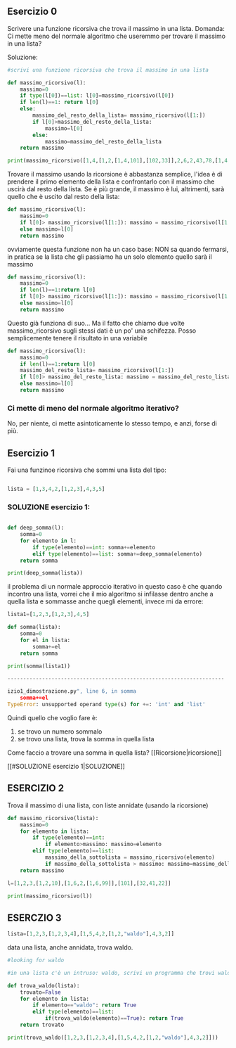## Esercizio 0

Scrivere una funzione ricorsiva che trova il massimo in una lista.
Domanda: Ci mette meno del normale algoritmo che useremmo per trovare il massimo in una lista?

Soluzione:
```python
#scrivi una funzione ricorsiva che trova il massimo in una lista

def massimo_ricorsivo(l):
	massimo=0
	if type(l[0])==list: l[0]=massimo_ricorsivo(l[0])
	if len(l)==1: return l[0]
	else:
		massimo_del_resto_della_lista= massimo_ricorsivo(l[1:])
		if l[0]>massimo_del_resto_della_lista:
			massimo=l[0]
		else:
			massimo=massimo_del_resto_della_lista
	return massimo

print(massimo_ricorsivo([1,4,[1,2,[1,4,101],[102,33]],2,6,2,43,78,[1,4,5,99],2,5,4,2]))

```

Trovare il massimo usando la ricorsione è abbastanza semplice, l'idea è di prendere il primo elemento della lista e confrontarlo con il massimo che uscirà dal resto della lista.
Se è più grande, il massimo è lui, altrimenti, sarà quello che è uscito dal resto della lista:

```python
def massimo_ricorsivo(l):
	massimo=0
	if l[0]> massimo_ricorsivo(l[1:]): massimo = massimo_ricorsivo(l[1:])
	else massimo=l[0]
	return massimo
```
ovviamente questa funzione non ha un caso base: NON sa quando fermarsi, in pratica se la lista che gli passiamo ha un solo elemento quello sarà il massimo


```python
def massimo_ricorsivo(l):
	massimo=0
	if len(l)==1:return l[0]
	if l[0]> massimo_ricorsivo(l[1:]): massimo = massimo_ricorsivo(l[1:])
	else massimo=l[0]
	return massimo
```

Questo già funziona di suo... Ma il fatto che chiamo due volte massimo_ricorsivo sugli stessi dati è un po' una schifezza. Posso semplicemente tenere il risultato in una variabile

```python
def massimo_ricorsivo(l):
	massimo=0
	if len(l)==1:return l[0]
	massimo_del_resto_lista= massimo_ricorsivo(l[1:])
	if l[0]> massimo_del_resto_lista: massimo = massimo_del_resto_lista:
	else massimo=l[0]
	return massimo
```

### Ci mette di meno del normale algoritmo iterativo?

No, per niente, ci mette asintoticamente lo stesso tempo, e anzi, forse di più.


## Esercizio 1


Fai una funzinoe ricorsiva che sommi una lista del tipo:

```python

lista = [1,3,4,2,[1,2,3],4,3,5]

```

###  SOLUZIONE esercizio 1:
```python

def deep_somma(l):
	somma=0
	for elemento in l:
		if type(elemento)==int: somma+=elemento
		elif type(elemento)==list: somma+=deep_somma(elemento)
	return somma

print(deep_somma(lista))
```

il problema di un normale approccio iterativo in questo caso è che quando incontro una lista, vorrei che il mio algoritmo si infilasse dentro anche a quella lista e sommasse anche quegli elementi, invece mi da errore:

```python
lista1=[1,2,3,[1,2,3],4,5]

def somma(lista):
    somma=0
    for el in lista:
        somma+=el
    return somma

print(somma(lista1))

---------------------------------------------------------------------

izio1_dimostrazione.py", line 6, in somma
    somma+=el
TypeError: unsupported operand type(s) for +=: 'int' and 'list'
```

Quindi quello che voglio fare è:
1. se trovo un numero sommalo
2. se trovo una lista, trova la somma in quella lista

Come faccio a trovare una somma in quella lista? [[Ricorsione|ricorsione]]

[[#SOLUZIONE esercizio 1|SOLUZIONE]]

## ESERCIZIO 2

Trova il massimo di una lista, con liste annidate (usando la ricorsione)

```python
def massimo_ricorsivo(lista):
	massimo=0
	for elemento in lista:
		if type(elemento)==int:
			if elemento>massimo: massimo=elemento
		elif type(elemento)==list:			
			massimo_della_sottolista = massimo_ricorsivo(elemento)
			if massimo_della_sottolista > massimo: massimo=massimo_della_sottolista
	return massimo

l=[1,2,3,[1,2,10],[1,6,2,[1,6,99]],[101],[32,41,22]]

print(massimo_ricorsivo(l))
```


## ESERCZIO 3
```python
lista=[1,2,3,[1,2,3,4],[1,5,4,2,[1,2,"waldo"],4,3,2]]
```
data una lista, anche annidata, trova waldo.

```python
#looking for waldo

#in una lista c'è un intruso: waldo, scrivi un programma che trovi waldo anche quando la lista è un macello

def trova_waldo(lista):
	trovato=False
	for elemento in lista:
		if elemento=="waldo": return True
		elif type(elemento)==list:
			if(trova_waldo(elemento)==True): return True
	return trovato

print(trova_waldo([1,2,3,[1,2,3,4],[1,5,4,2,[1,2,"waldo"],4,3,2]]))

```
